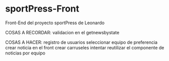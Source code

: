 # sportPress-Front
Front-End del proyecto sportPress de Leonardo


COSAS A RECORDAR:
validacion en el getnewsbystate

COSAS A HACER:
registro de  usuarios
seleccionar equipo de preferencia
crear noticia en el front
crear carruseles
intentar reutilizar el componente de noticias por equipo